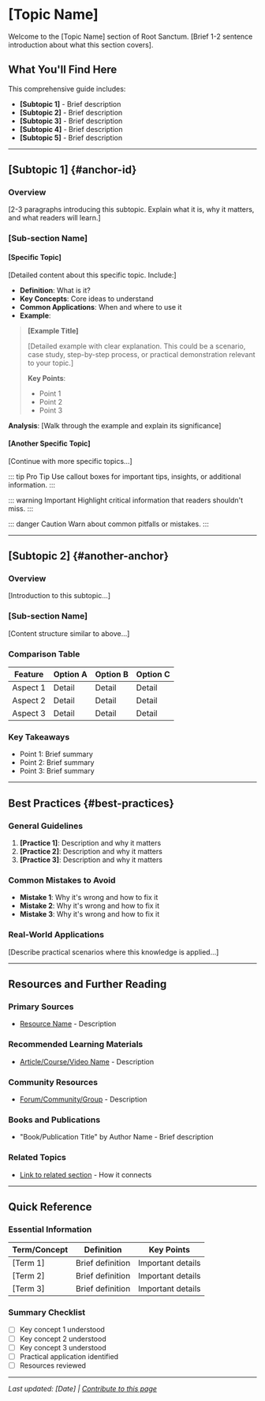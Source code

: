 # [Topic Name]

Welcome to the [Topic Name] section of Root Sanctum. [Brief 1-2 sentence introduction about what this section covers].

## What You'll Find Here

This comprehensive guide includes:

- **[Subtopic 1]** - Brief description
- **[Subtopic 2]** - Brief description
- **[Subtopic 3]** - Brief description
- **[Subtopic 4]** - Brief description
- **[Subtopic 5]** - Brief description

---

## [Subtopic 1] {#anchor-id}

### Overview

[2-3 paragraphs introducing this subtopic. Explain what it is, why it matters, and what readers will learn.]

### [Sub-section Name]

#### [Specific Topic]

[Detailed content about this specific topic. Include:]

- **Definition**: What is it?
- **Key Concepts**: Core ideas to understand
- **Common Applications**: When and where to use it
- **Example**:

> **[Example Title]**
> 
> [Detailed example with clear explanation. This could be a scenario, case study, step-by-step process, or practical demonstration relevant to your topic.]
> 
> **Key Points**:
> - Point 1
> - Point 2
> - Point 3

**Analysis**: [Walk through the example and explain its significance]

#### [Another Specific Topic]

[Continue with more specific topics...]

::: tip Pro Tip
Use callout boxes for important tips, insights, or additional information.
:::

::: warning Important
Highlight critical information that readers shouldn't miss.
:::

::: danger Caution
Warn about common pitfalls or mistakes.
:::

---

## [Subtopic 2] {#another-anchor}

### Overview

[Introduction to this subtopic...]

### [Sub-section Name]

[Content structure similar to above...]

### Comparison Table

| Feature | Option A | Option B | Option C |
|---------|----------|----------|----------|
| Aspect 1 | Detail | Detail | Detail |
| Aspect 2 | Detail | Detail | Detail |
| Aspect 3 | Detail | Detail | Detail |

### Key Takeaways

- Point 1: Brief summary
- Point 2: Brief summary
- Point 3: Brief summary

---

## Best Practices {#best-practices}

### General Guidelines

1. **[Practice 1]**: Description and why it matters
2. **[Practice 2]**: Description and why it matters
3. **[Practice 3]**: Description and why it matters

### Common Mistakes to Avoid

- **Mistake 1**: Why it's wrong and how to fix it
- **Mistake 2**: Why it's wrong and how to fix it
- **Mistake 3**: Why it's wrong and how to fix it

### Real-World Applications

[Describe practical scenarios where this knowledge is applied...]

---

## Resources and Further Reading

### Primary Sources
- [Resource Name](https://example.com) - Description

### Recommended Learning Materials
- [Article/Course/Video Name](https://example.com) - Description

### Community Resources
- [Forum/Community/Group](https://example.com) - Description

### Books and Publications
- "Book/Publication Title" by Author Name - Brief description

### Related Topics
- [Link to related section](https://example.com) - How it connects

---

## Quick Reference

### Essential Information

| Term/Concept | Definition | Key Points |
|--------------|------------|------------|
| [Term 1] | Brief definition | Important details |
| [Term 2] | Brief definition | Important details |
| [Term 3] | Brief definition | Important details |

### Summary Checklist

- [ ] Key concept 1 understood
- [ ] Key concept 2 understood
- [ ] Key concept 3 understood
- [ ] Practical application identified
- [ ] Resources reviewed

---

*Last updated: [Date] | [Contribute to this page](https://example.com)*
